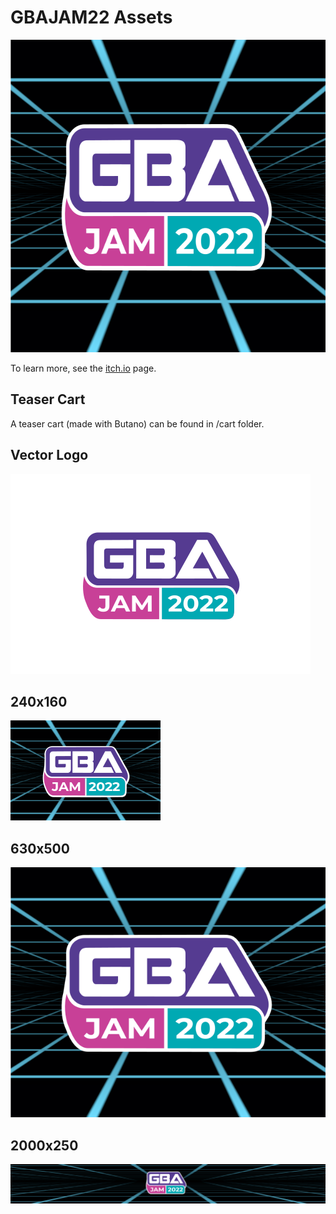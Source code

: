 # GBAJAM22 Assets

<p align="center"> <img src="assets/630x500.png" height=500> </p>

To learn more, see the [itch.io](https://itch.io/jam/gbajam22) page.

## Teaser Cart

A teaser cart (made with Butano) can be found in /cart folder.

## Vector Logo

![](assets/vector.svg)

## 240x160

![](assets/240x160.png)

## 630x500

![](assets/630x500.png)

## 2000x250

![](assets/2000x250.png)